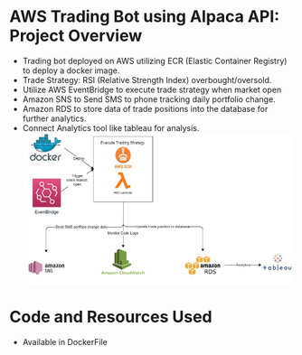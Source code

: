 # AWS Trading Bot using Alpaca API: Project Overview
* Trading bot deployed on AWS utilizing ECR (Elastic Container Registry) to deploy a docker image.
* Trade Strategy: RSI (Relative Strength Index) overbought/oversold.
* Utilize AWS EventBridge to execute trade strategy when market open
* Amazon SNS to Send SMS to phone tracking daily portfolio change.
* Amazon RDS to store data of trade positions into the database for further analytics.
* Connect Analytics tool like tableau for analysis.
![](/trade_bot.jpg)
# Code and Resources Used
* Available in DockerFile

